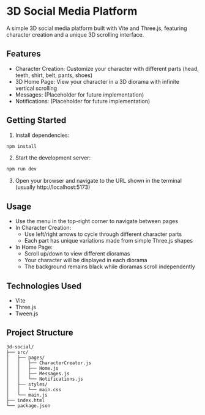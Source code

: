# 3D Social Media Platform

A simple 3D social media platform built with Vite and Three.js, featuring character creation and a unique 3D scrolling interface.

## Features

- Character Creation: Customize your character with different parts (head, teeth, shirt, belt, pants, shoes)
- 3D Home Page: View your character in a 3D diorama with infinite vertical scrolling
- Messages: (Placeholder for future implementation)
- Notifications: (Placeholder for future implementation)

## Getting Started

1. Install dependencies:
```bash
npm install
```

2. Start the development server:
```bash
npm run dev
```

3. Open your browser and navigate to the URL shown in the terminal (usually http://localhost:5173)

## Usage

- Use the menu in the top-right corner to navigate between pages
- In Character Creation:
  - Use left/right arrows to cycle through different character parts
  - Each part has unique variations made from simple Three.js shapes
- In Home Page:
  - Scroll up/down to view different dioramas
  - Your character will be displayed in each diorama
  - The background remains black while dioramas scroll independently

## Technologies Used

- Vite
- Three.js
- Tween.js

## Project Structure

```
3d-social/
├── src/
│   ├── pages/
│   │   ├── CharacterCreator.js
│   │   ├── Home.js
│   │   ├── Messages.js
│   │   └── Notifications.js
│   ├── styles/
│   │   └── main.css
│   └── main.js
├── index.html
└── package.json
``` 